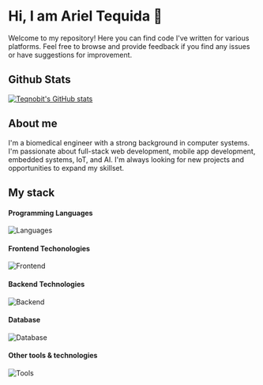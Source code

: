 # Hi, I am Ariel Tequida 👋

<!-- Formal -->
Welcome to my repository! Here you can find code I've written for various platforms. Feel free to browse and provide feedback if you find any issues or have suggestions for improvement.

<!-- Informal -->
<!-- Welcome to my repository! I use this space to share my code for multiple platforms and other people. Feel free to take a look at anything you want and provide feedback if you find any issues or have suggestions for improvement. -->

<!-- Mi version -->
<!-- Welcome to my repository! I use this place to share my codes to multiple platforms and other people. You can take a look whatever you want and feedback if you find any issue or improve. -->

## Github Stats
[![Teqnobit's GitHub stats](https://github-readme-stats.vercel.app/api?username=teqnobit&hide=contribs&theme=gotham)](https://github.com/anuraghazra/github-readme-stats)

## About me
I'm a biomedical engineer with a strong background in computer systems. I'm passionate about full-stack web development, mobile app development, embedded systems, IoT, and AI. I'm always looking for new projects and opportunities to expand my skillset.

## My stack
#### Programming Languages
![Languages](https://skillicons.dev/icons?i=python,java,js,arduino,matlab,kotlin)

#### Frontend Techonologies
![Frontend](https://skillicons.dev/icons?i=react,html,css)

#### Backend Technologies
![Backend](https://skillicons.dev/icons?i=aws,fastapi,django,docker)

#### Database 
![Database](https://skillicons.dev/icons?i=mysql,postgresql,mongodb)

#### Other tools & technologies
![Tools](https://skillicons.dev/icons?i=git,github,bash,ubuntu,vscode,postman,androidstudio,tensorflow,qt,anaconda,markdown,regex&perline=6)



<!--
**teqnobit/teqnobit** is a ✨ _special_ ✨ repository because its `README.md` (this file) appears on your GitHub profile.

Here are some ideas to get you started:

- 🔭 I’m currently working on ...
- 🌱 I’m currently learning ...
- 👯 I’m looking to collaborate on ...
- 🤔 I’m looking for help with ...
- 💬 Ask me about ...
- 📫 How to reach me: ...
- 😄 Pronouns: ...
- ⚡ Fun fact: ...
-->
